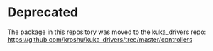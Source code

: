 # Deprecated

The package in this repository was moved to the kuka_drivers repo: https://github.com/kroshu/kuka_drivers/tree/master/controllers
